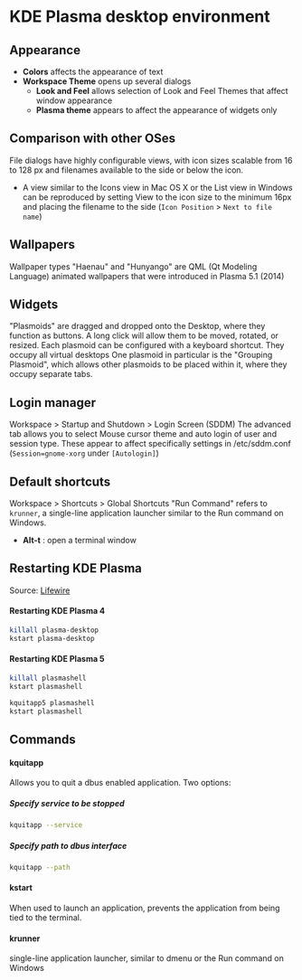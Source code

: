 # KDE Plasma desktop environment

## Appearance
- __Colors__ affects the appearance of text
- __Workspace Theme__ opens up several dialogs
  - __Look and Feel__ allows selection of Look and Feel Themes that affect window appearance
  - __Plasma theme__ appears to affect the appearance of widgets only

## Comparison with other OSes
File dialogs have highly configurable views, with icon sizes scalable from 16 to 128 px and filenames available to the side or below the icon.
- A view similar to the Icons view in Mac OS X or the List view in Windows can be reproduced by setting View to the icon size to the minimum 16px and placing the filename to the side (`Icon Position` > `Next to file name`)

## Wallpapers
Wallpaper types "Haenau" and "Hunyango" are QML (Qt Modeling Language) animated wallpapers that were introduced in Plasma 5.1 (2014)

## Widgets
"Plasmoids" are dragged and dropped onto the Desktop, where they function as buttons. A long click will allow them to be moved, rotated, or resized. Each plasmoid can be configured with a keyboard shortcut. They occupy all virtual desktops
One plasmoid in particular is the "Grouping Plasmoid", which allows other plasmoids to be placed within it, where they occupy separate tabs. 

## Login manager
Workspace > Startup and Shutdown > Login Screen (SDDM)
The advanced tab allows you to select Mouse cursor theme and auto login of user and session type. These appear to affect specifically settings in /etc/sddm.conf (`Session=gnome-xorg` under `[Autologin]`)

## Default shortcuts
Workspace > Shortcuts > Global Shortcuts
"Run Command" refers to `krunner`, a single-line application launcher similar to the Run command on Windows.
- __Alt-t__ : open a terminal window

## Restarting KDE Plasma
Source: [Lifewire](https://www.lifewire.com/kubuntu-p2-2202573)

#### Restarting KDE Plasma 4
```sh
killall plasma-desktop
kstart plasma-desktop
```

#### Restarting KDE Plasma 5
```sh
killall plasmashell
kstart plasmashell
```

```sh
kquitapp5 plasmashell
kstart plasmashell
```

## Commands
#### kquitapp
Allows you to quit a dbus enabled application. Two options:
##### Specify service to be stopped
```sh
kquitapp --service
```
##### Specify path to dbus interface 
```sh
kquitapp --path
```
#### kstart
When used to launch an application, prevents the application from being tied to the terminal.
#### krunner
single-line application launcher, similar to dmenu or the Run command on Windows
